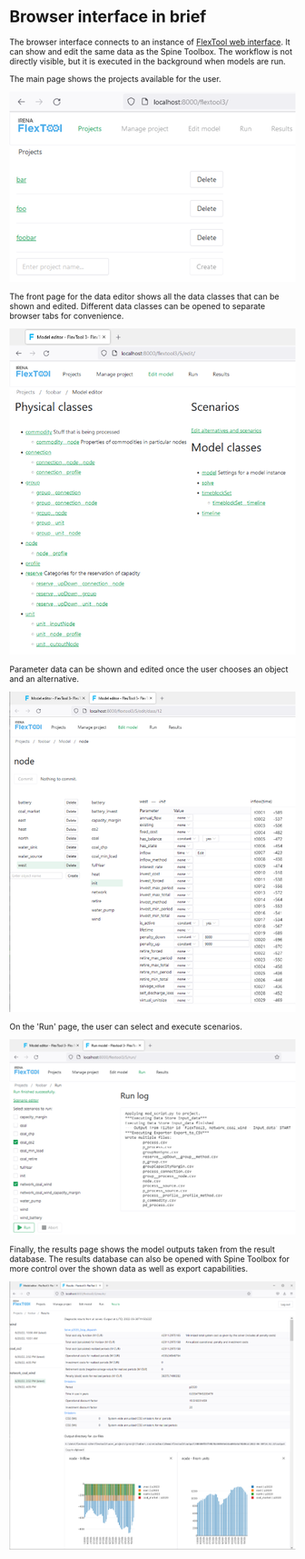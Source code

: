 # Browser interface in brief

The browser interface connects to an instance of [FlexTool web interface](https://github.com/irena-flextool/flextool-web-interface). 
It can show and edit the same data as the Spine Toolbox. The workflow is not directly visible, 
but it is executed in the background when models are run.

The main page shows the projects available for the user.

![Webinterface project page](./webinterface_projects.png)

The front page for the data editor shows all the data classes that can be shown and edited. 
Different data classes can be opened to separate browser tabs for convenience.

![Webinterface data editor front page](./webinterface_editor_front.png)

Parameter data can be shown and edited once the user chooses an object and an alternative.

![Webinterface data page](./webinterface_data.png)

On the 'Run' page, the user can select and execute scenarios.

![Webinterface run page](./webinterface_run.png)

Finally, the results page shows the model outputs taken from the result database. 
The results database can also be opened with Spine Toolbox for more control 
over the shown data as well as export capabilities.

![Webinterface results page](./webinterface_results.png)
